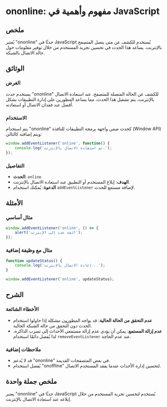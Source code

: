 <!--
Meta Description: # ononline: مفهوم وأهمية في JavaScript ## ملخص يُعتبر "ononline" حدثًا في JavaScript يُستخدم للكشف عن متى يتصل المتصفح بالإنترنت. يساعد هذا الحدث في ت...
Meta Keywords: الاتصال, ononline, javascript, بالإنترنت, عند
-->

# ononline: مفهوم وأهمية في JavaScript

## ملخص
يُعتبر "ononline" حدثًا في JavaScript يُستخدم للكشف عن متى يتصل المتصفح بالإنترنت. يساعد هذا الحدث في تحسين تجربة المستخدم من خلال توفير معلومات حول حالة الاتصال بالشبكة.

## الوثائق
### الغرض
يستخدم حدث "ononline" للكشف عن الحالة المتصلة للمتصفح. عند استعادة الاتصال بالإنترنت، يتم تشغيل هذا الحدث، مما يساعد المطورين على إدارة التطبيقات بشكل أفضل عند فقدان الاتصال أو استعادته.

### الاستخدام
يتم استخدام "ononline" كحدث ضمن واجهة برمجة التطبيقات للنافذة (Window API) ويتم إضافته كالتالي:

```javascript
window.addEventListener('online', function() {
    console.log('تم استعادة الاتصال بالإنترنت.');
});
```

### التفاصيل
- **الحدث**: `online`
- **الهدف**: إبلاغ المستخدم أو التطبيق عند استعادة الاتصال بالإنترنت.
- **الدعوة**: يُمكنك استخدام `addEventListener` لإضافة مستمع للحدث.

## الأمثلة
### مثال أساسي
```javascript
window.addEventListener('online', () => {
    alert('لقد عدت إلى الإنترنت!');
});
```

### مثال مع وظيفة إضافية
```javascript
function updateStatus() {
    console.log('إعادة الاتصال بالإنترنت...');
}

window.addEventListener('online', updateStatus);
```

## الشرح
### الأخطاء الشائعة
- **عدم التحقق من الحالة الحالية**: قد يواجه المطورون مشكلة إذا حاولوا استخدام الحدث دون التحقق من حالة الشبكة الحالية.
- **عدم إزالة المستمع**: يمكن أن يؤدي عدم إزالة مستمعي الأحداث إلى تسرب الذاكرة، لذا يُفضل دائمًا استخدام `removeEventListener` عند عدم الحاجة.

### ملاحظات إضافية
- قد لا يُدعم "ononline" في بعض المتصفحات القديمة.
- يُفضل استخدام "onoffline" لتحسين إدارة الأحداث عندما يفقد المستخدم الاتصال.

## ملخص جملة واحدة
يعتبر "ononline" حدثًا في JavaScript يُستخدم لتحسين تجربة المستخدم من خلال إبلاغه عند استعادة الاتصال بالإنترنت.